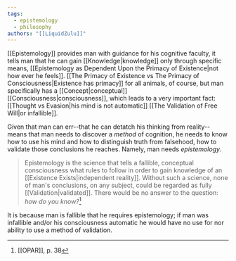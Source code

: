```yaml
---
tags:
  - epistemology
  - philosophy
authors: "[[LiquidZulu]]"
---
```


[[Epistemology]] provides man with guidance for his cognitive faculty, it tells man that he can gain [[Knowledge|knowledge]] only through specific means, [[Epistemology as Dependent Upon the Primacy of Existence|not how ever he feels]]. [[The Primacy of Existence vs The Primacy of Consciousness|Existence has primacy]] for all animals, of course, but man specifically has a [[Concept|conceptual]] [[Consciousness|consciousness]], which leads to a very important fact: [[Thought vs Evasion|his mind is not automatic]] [[The Validation of Free Will|or infallible]].

Given that man can err--that he can detatch his thinking from reality--means that man needs to discover a *method* of cognition, he needs to know how to use his mind and how to distinguish truth from falsehood, how to validate those conclusions he reaches. Namely, man needs *epistemology*.

>Epistemology is the science that tells a fallible, conceptual consciousness what rules to follow in order to gain knowledge of an [[Existence Exists|independent reality]]. Without such a science, none of man's conclusions, on any subject, could be regarded as fully [[Validation|validated]]. There would be no answer to the question: *how do you know?*[^1]

It is because man is fallible that he requires epistemology; if man was infallible and/or his consciousness automatic he would have no use for nor ability to use a method of validation.

[^1]: [[OPAR]], p. 38